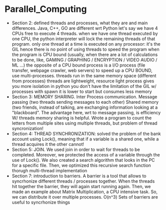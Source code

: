 # Parallel_Computing
- Section 2: defined threads and processes, what they are and main differences. Java, C++, GO are different wrt Python let's say we have 4 CPUs free to execute 4 threads. when we have one thread executed by one CPU, the python interpreter will lock the remaining threads of that program. only one thread at a time is executed on any processor: it's the GIL hence there is no point of using threads to speed the program when the program is CPU bound (usually, when there are a lot of calculations to be done, like, GAMING / GRAPHING / ENCRYPTION / VIDEO AUDIO / ML ...) the opposite of a CPU bound process is a I/O process (file transfer, webpage crawler, web servers) to speed up a CPU BOUND, use multi-processes. threads run in the same memory space (different from processes) threads are lightweight, resource light process gives you more isolation in python you don't have the limitation of the GIL w/ processes with spawn it is lower to start but consumes less memory
- Section 3: MEMORY SHARING. Inter Process communication. Message passing (two threads sending messages to each other) Shared memory (two friends, instead of talking, are exchanging information looking at a "blackboard". The advantage here, wrt to message passing, is efficiency W/ threads memory sharing is helpful. Wrote a program to count the letters from multiple sites using multiple threads, but problem of thread syncronization!
- Section 4: THREAD SYNCHRONIZATION: solved the problem of the bank account using Lock(), meaning that if a variable is a shared one, while a thread acquires it the other cannot!
- Section 5: JOIN. We used join in order to wait for threads to be completed. Moreover, we protected the access of a variable through the use of Lock(). We also created a search algorithm that looks in the PC for a specific file. Then, we optimized this recursive search function thorugh multi-thread implementation
- Section 7: introduction to barriers. A barrier is a tool that allows to syncrhonize different threads / processes together. When the threads hit together the barrier, they will again start running again. Then, we made an example about Matrix Multiplication, a CPU intensive task. So, we can distribute it over multiple processes. O(n^3) Sets of barriers are useful to syncrhonize things
